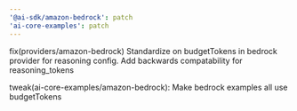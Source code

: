 ```yaml
---
'@ai-sdk/amazon-bedrock': patch
'ai-core-examples': patch
---
```


fix(providers/amazon-bedrock) Standardize on budgetTokens in bedrock provider for reasoning config. Add backwards compatability for reasoning_tokens

tweak(ai-core-examples/amazon-bedrock): Make bedrock examples all use budgetTokens
